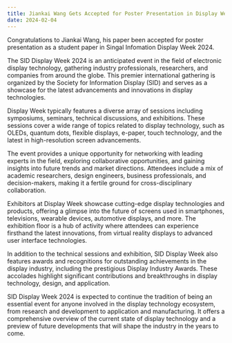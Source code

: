 ```yaml
---
title: Jiankai Wang Gets Accepted for Poster Presentation in Display Week 2024!
date: 2024-02-04
---
```


Congratulations to Jiankai Wang, his paper been accepted for poster presentation as a student paper in Singal Infomation Display Week 2024.

<!--more-->

The SID Display Week 2024 is an anticipated event in the field of electronic display technology, gathering industry professionals, researchers, and companies from around the globe. This premier international gathering is organized by the Society for Information Display (SID) and serves as a showcase for the latest advancements and innovations in display technologies.

Display Week typically features a diverse array of sessions including symposiums, seminars, technical discussions, and exhibitions. These sessions cover a wide range of topics related to display technology, such as OLEDs, quantum dots, flexible displays, e-paper, touch technology, and the latest in high-resolution screen advancements.

The event provides a unique opportunity for networking with leading experts in the field, exploring collaborative opportunities, and gaining insights into future trends and market directions. Attendees include a mix of academic researchers, design engineers, business professionals, and decision-makers, making it a fertile ground for cross-disciplinary collaboration.

Exhibitors at Display Week showcase cutting-edge display technologies and products, offering a glimpse into the future of screens used in smartphones, televisions, wearable devices, automotive displays, and more. The exhibition floor is a hub of activity where attendees can experience firsthand the latest innovations, from virtual reality displays to advanced user interface technologies.

In addition to the technical sessions and exhibition, SID Display Week also features awards and recognitions for outstanding achievements in the display industry, including the prestigious Display Industry Awards. These accolades highlight significant contributions and breakthroughs in display technology, design, and application.

SID Display Week 2024 is expected to continue the tradition of being an essential event for anyone involved in the display technology ecosystem, from research and development to application and manufacturing. It offers a comprehensive overview of the current state of display technology and a preview of future developments that will shape the industry in the years to come.

